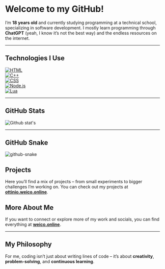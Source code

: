 # Welcome to my GitHub!

I’m **18 years old** and currently studying programming at a technical school, specializing in software development. I mostly learn programming through **ChatGPT** (yeah, I know it’s not the best way) and the endless resources on the internet.

---

## Technologies I Use

[![HTML](https://img.shields.io/badge/HTML-5-E34F26?style=flat&logo=html5&logoColor=white)](https://developer.mozilla.org/en-US/docs/Web/HTML)  
[![C++](https://img.shields.io/badge/C%2B%2B-17-00599C?style=flat&logo=cplusplus&logoColor=white)](https://en.cppreference.com/w/cpp)  
[![CSS](https://img.shields.io/badge/CSS-3-1572B6?style=flat&logo=css3&logoColor=white)](https://developer.mozilla.org/en-US/docs/Web/CSS)  
[![Node.js](https://img.shields.io/badge/Node.js-v16-339933?style=flat&logo=node.js&logoColor=white)](https://nodejs.org/en/)  
[![Lua](https://img.shields.io/badge/Lua-5.4-2C2D72?style=flat&logo=lua&logoColor=white)](https://www.lua.org/)

---

## GitHub Stats

![Github stat's](https://github-readme-stats.vercel.app/api?username=w31c0&show_icons=true&theme=transparent)

---

## GitHub Snake

<picture>
  <source media="(prefers-color-scheme: dark)" srcset="https://raw.githubusercontent.com/Platane/snk/output/github-snake-dark.svg" />
  <source media="(prefers-color-scheme: light)" srcset="https://raw.githubusercontent.com/Platane/snk/output/github-snake.svg" />
  <img alt="github-snake" src="https://raw.githubusercontent.com/Platane/snk/output/github-snake.svg" />
</picture>

## Projects

Here you’ll find a mix of projects – from small experiments to bigger challenges I’m working on. You can check out my projects at [**ottinio.weico.online**](http://ottinio.weico.online).

## More About Me

If you want to connect or explore more of my work and socials, you can find everything at [**weico.online**](http://weico.online).

---

## My Philosophy

For me, coding isn’t just about writing lines of code – it’s about **creativity**, **problem-solving**, and **continuous learning**.
